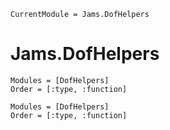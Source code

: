 ```@meta
CurrentModule = Jams.DofHelpers
```

# Jams.DofHelpers

```@index
Modules = [DofHelpers]
Order = [:type, :function]
```

```@autodocs
Modules = [DofHelpers]
Order = [:type, :function]
```
